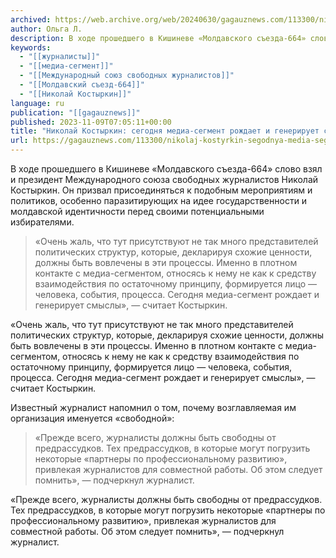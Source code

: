 ```yaml
---
archived: https://web.archive.org/web/20240630/gagauznews.com/113300/nikolaj-kostyrkin-segodnya-media-segment-rozhdaet-i-generiruet-smysly.html
author: Ольга Л.
description: В ходе прошедшего в Кишиневе «Молдавского съезда-664» слово взял и президент Международного союза свободных журналистов Николай Костыркин. Он призвал присоединяться к подобным мероприятиям и политиков, особенно паразитирующих на идее государственности и молдавской идентичности перед своими потенциальными избирателями. «Очень жаль, что тут присутствуют не так много представителей политических структур, которые, декларируя схожие ценности, должны быть вовлечены в эти процессы. Именно в плотном контакте с медиа-сегментом, относясь к нему не как к средству взаимодействия по остаточному принципу, формируется лицо — человека, события, процесса. Сегодня медиа-сегмент рождает и генерирует смыслы», — считает Костыркин. Известный журналист напомнил о том, почему возглавляемая им организация именуется […]
keywords:
  - "[[журналисты]]"
  - "[[медиа-сегмент]]"
  - "[[Международный союз свободных журналистов]]"
  - "[[Молдавский съезд-664]]"
  - "[[Николай Костыркин]]"
language: ru
publication: "[[gagauznews]]"
published: 2023-11-09T07:05:11+00:00
title: "Николай Костыркин: сегодня медиа-сегмент рождает и генерирует смыслы"
url: https://gagauznews.com/113300/nikolaj-kostyrkin-segodnya-media-segment-rozhdaet-i-generiruet-smysly.html
---
```


В ходе прошедшего в Кишиневе «Молдавского съезда-664» слово взял и президент Международного союза свободных журналистов Николай Костыркин. Он призвал присоединяться к подобным мероприятиям и политиков, особенно паразитирующих на идее государственности и молдавской идентичности перед своими потенциальными избирателями.

> «Очень жаль, что тут присутствуют не так много представителей политических структур, которые, декларируя схожие ценности, должны быть вовлечены в эти процессы. Именно в плотном контакте с медиа-сегментом, относясь к нему не как к средству взаимодействия по остаточному принципу, формируется лицо — человека, события, процесса. Сегодня медиа-сегмент рождает и генерирует смыслы», — считает Костыркин.

«Очень жаль, что тут присутствуют не так много представителей политических структур, которые, декларируя схожие ценности, должны быть вовлечены в эти процессы. Именно в плотном контакте с медиа-сегментом, относясь к нему не как к средству взаимодействия по остаточному принципу, формируется лицо — человека, события, процесса. Сегодня медиа-сегмент рождает и генерирует смыслы», — считает Костыркин.

Известный журналист напомнил о том, почему возглавляемая им организация именуется «свободной»:

> «Прежде всего, журналисты должны быть свободны от предрассудков. Тех предрассудков, в которые могут погрузить некоторые «партнеры по профессиональному развитию», привлекая журналистов для совместной работы. Об этом следует помнить», — подчеркнул журналист.

«Прежде всего, журналисты должны быть свободны от предрассудков. Тех предрассудков, в которые могут погрузить некоторые «партнеры по профессиональному развитию», привлекая журналистов для совместной работы. Об этом следует помнить», — подчеркнул журналист.